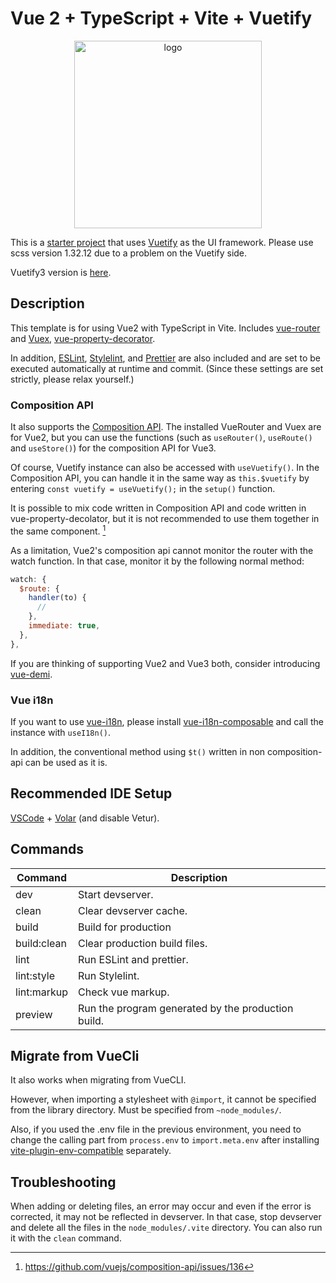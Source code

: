 # Vue 2 + TypeScript + Vite + Vuetify

<p align="center">
  <img src="https://user-images.githubusercontent.com/480173/157433906-7f7910d4-6430-49f4-857a-044945e71360.png" alt="logo" width="300" height="300" />
</p>

This is a [starter project](https://github.com/logue/vite-vue2-ts-starter) that uses [Vuetify](https://vuetifyjs.com/) as the UI framework. Please use scss version 1.32.12 due to a problem on the Vuetify side.

Vuetify3 version is [here](https://github.com/logue/vite-vuetify-ts-starter).

## Description

This template is for using Vue2 with TypeScript in Vite. Includes [vue-router](https://router.vuejs.org/) and [Vuex](https://vuex.vuejs.org/), [vue-property-decorator](https://github.com/kaorun343/vue-property-decorator).

In addition, [ESLint](https://eslint.org/), [Stylelint](https://stylelint.io/), and [Prettier](https://prettier.io/) are also included and are set to be executed automatically at runtime and commit. (Since these settings are set strictly, please relax yourself.)

### Composition API

It also supports the [Composition API](https://composition-api.vuejs.org/). The installed VueRouter and Vuex are for Vue2, but you can use the functions (such as `useRouter()`, `useRoute()` and `useStore()`) for the composition API for Vue3.

Of course, Vuetify instance can also be accessed with `useVuetify()`. In the Composition API, you can handle it in the same way as `this.$vuetify` by entering `const vuetify = useVuetify();` in the `setup()` function.

It is possible to mix code written in Composition API and code written in vue-property-decolator, but it is not recommended to use them together in the same component. [^1]

As a limitation, Vue2's composition api cannot monitor the router with the watch function. In that case, monitor it by the following normal method:

```js
watch: {
  $route: {
    handler(to) {
      //
    },
    immediate: true,
  },
},
```

If you are thinking of supporting Vue2 and Vue3 both, consider introducing [vue-demi](https://github.com/vueuse/vue-demi).

### Vue i18n

If you want to use [vue-i18n](https://kazupon.github.io/vue-i18n/), please install [vue-i18n-composable](https://github.com/intlify/vue-i18n-composable) and call the instance with `useI18n()`.

In addition, the conventional method using `$t()` written in non composition-api can be used as it is.

## Recommended IDE Setup

[VSCode](https://code.visualstudio.com/) + [Volar](https://marketplace.visualstudio.com/items?itemName=johnsoncodehk.volar) (and disable Vetur).

## Commands

| Command     | Description                                        |
| ----------- | -------------------------------------------------- |
| dev         | Start devserver.                                   |
| clean       | Clear devserver cache.                             |
| build       | Build for production                               |
| build:clean | Clear production build files.                      |
| lint        | Run ESLint and prettier.                           |
| lint:style  | Run Stylelint.                                     |
| lint:markup | Check vue markup.                                  |
| preview     | Run the program generated by the production build. |

## Migrate from VueCli

It also works when migrating from VueCLI.

However, when importing a stylesheet with `@import`, it cannot be specified from the library directory. Must be specified from `~node_modules/`.

Also, if you used the .env file in the previous environment, you need to change the calling part from `process.env` to `import.meta.env` after installing [vite-plugin-env-compatible](https://github.com/IndexXuan/vite-plugin-env-compatible) separately.

## Troubleshooting

When adding or deleting files, an error may occur and even if the error is corrected, it may not be reflected in devserver. In that case, stop devserver and delete all the files in the `node_modules/.vite` directory. You can also run it with the `clean` command.

[^1]: <https://github.com/vuejs/composition-api/issues/136>
